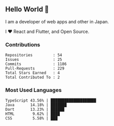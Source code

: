 ## Hello World 👋

I am a developer of web apps and other in Japan.

I ❤️ React and Flutter, and Open Source.

### Contributions

<!-- contributions start -->

    Repositories         : 54
    Issues               : 25
    Commits              : 1186
    Pull-Requests        : 229
    Total Stars Earned   : 4
    Total Contributed To : 2

<!-- contributions end -->

### Most Used Languages

<!-- most-used-languages start -->

    TypeScript 43.56% | ████████████████████
    Java       14.18% | ███████
    Dart       13.23% | ██████
    HTML        9.62% | ████
    CSS         5.58% | ███

<!-- most-used-languages end -->
